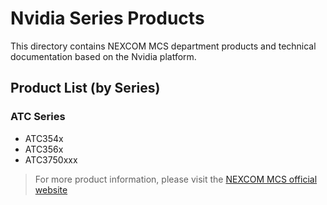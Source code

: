 # Nvidia Series Products

This directory contains NEXCOM MCS department products and technical documentation based on the Nvidia platform.

## Product List (by Series)

### ATC Series
- ATC354x
- ATC356x
- ATC3750xxx

> For more product information, please visit the [NEXCOM MCS official website](https://www.nexcom.com.tw/Products/mobile-computing-solutions)